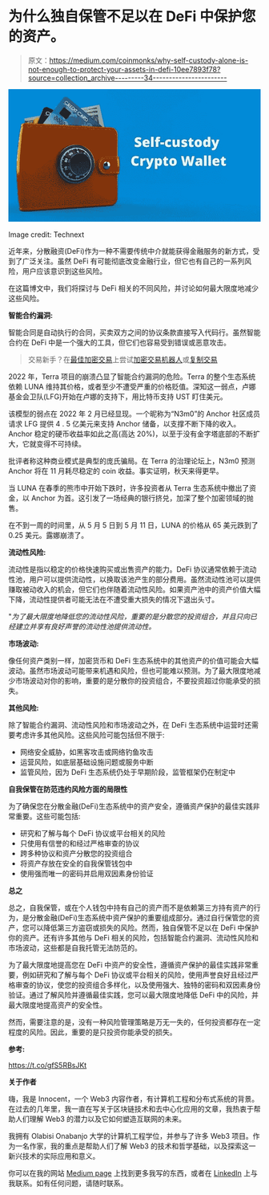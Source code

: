 # 为什么独自保管不足以在 DeFi 中保护您的资产。

> 原文：<https://medium.com/coinmonks/why-self-custody-alone-is-not-enough-to-protect-your-assets-in-defi-10ee7893f78?source=collection_archive---------34----------------------->

![](img/e07af16945e29bbac6f4f084dc52d594.png)

Image credit: Technext

近年来，分散融资(DeFi)作为一种不需要传统中介就能获得金融服务的新方式，受到了广泛关注。虽然 DeFi 有可能彻底改变金融行业，但它也有自己的一系列风险，用户应该意识到这些风险。

在这篇博文中，我们将探讨与 DeFi 相关的不同风险，并讨论如何最大限度地减少这些风险。

**智能合约漏洞:**

智能合同是自动执行的合同，买卖双方之间的协议条款直接写入代码行。虽然智能合约在 DeFi 中是一个强大的工具，但它们也容易受到错误或恶意攻击。

> 交易新手？在[最佳加密交易](/coinmonks/crypto-exchange-dd2f9d6f3769)上尝试[加密交易机器人](/coinmonks/crypto-trading-bot-c2ffce8acb2a)或[复制交易](/coinmonks/top-10-crypto-copy-trading-platforms-for-beginners-d0c37c7d698c)

2022 年，Terra 项目的崩溃凸显了智能合约漏洞的危险。Terra 的整个生态系统依赖 LUNA 维持其价格，或者至少不遭受严重的价格贬值。深知这一弱点，卢娜基金会卫队(LFG)开始在卢娜的支持下，用比特币支持 UST 盯住美元。

该模型的弱点在 2022 年 2 月已经显现。一个昵称为“N3m0”的 Anchor 社区成员请求 LFG 提供 4 . 5 亿美元来支持 Anchor 储备，以支撑不断下降的收入。Anchor 稳定的硬币收益率如此之高(高达 20%)，以至于没有金字塔底部的不断扩大，它就变得不可持续。

批评者称这种商业模式是典型的庞氏骗局。在 Terra 的治理论坛上，N3m0 预测 Anchor 将在 11 月耗尽稳定的 coin 收益。事实证明，秋天来得更早。

当 LUNA 在春季的熊市中开始下跌时，许多投资者从 Terra 生态系统中撤出了资金，以 Anchor 为首。这引发了一场经典的银行挤兑，加深了整个加密领域的抛售。

在不到一周的时间里，从 5 月 5 日到 5 月 11 日，LUNA 的价格从 65 美元跌到了 0.25 美元。露娜崩溃了。

**流动性风险:**

流动性是指以稳定的价格快速购买或出售资产的能力。DeFi 协议通常依赖于流动性池，用户可以提供流动性，以换取该池产生的部分费用。虽然流动性池可以提供赚取被动收入的机会，但它们也伴随着流动性风险。如果资产池中的资产价值大幅下降，流动性提供者可能无法在不遭受重大损失的情况下退出头寸。

"*为了最大限度地降低您的流动性风险，重要的是分散您的投资组合，并且只向已经建立并享有良好声誉的流动性池提供流动性。*

**市场波动:**

像任何资产类别一样，加密货币和 DeFi 生态系统中的其他资产的价值可能会大幅波动。虽然市场波动可能带来机遇和风险，但也可能难以预测。为了最大限度地减少市场波动对你的影响，重要的是分散你的投资组合，不要投资超过你能承受的损失。

**其他风险:**

除了智能合约漏洞、流动性风险和市场波动之外，在 DeFi 生态系统中运营时还需要考虑许多其他风险。这些风险可能包括但不限于:

*   网络安全威胁，如黑客攻击或网络钓鱼攻击
*   运营风险，如底层基础设施问题或服务中断
*   监管风险，因为 DeFi 生态系统仍处于早期阶段，监管框架仍在制定中

**自我保管在防范违约风险方面的局限性**

为了确保您在分散金融(DeFi)生态系统中的资产安全，遵循资产保护的最佳实践非常重要。这些可能包括:

*   研究和了解与每个 DeFi 协议或平台相关的风险
*   只使用有信誉的和经过严格审查的协议
*   跨多种协议和资产分散您的投资组合
*   将资产存放在安全的自我保管钱包中
*   使用强而唯一的密码并启用双因素身份验证

**总之**

总之，自我保管，或在个人钱包中持有自己的资产而不是依赖第三方持有资产的行为，是分散金融(DeFi)生态系统中资产保护的重要组成部分。通过自行保管您的资产，您可以降低第三方盗窃或损失的风险。然而，独自保管不足以在 DeFi 中保护你的资产。还有许多其他与 DeFi 相关的风险，包括智能合约漏洞、流动性风险和市场波动，这些都是自我托管无法防范的。

为了最大限度地提高您在 DeFi 中资产的安全性，遵循资产保护的最佳实践非常重要，例如研究和了解与每个 DeFi 协议或平台相关的风险，使用声誉良好且经过严格审查的协议，使您的投资组合多样化，以及使用强大、独特的密码和双因素身份验证。通过了解风险并遵循最佳实践，您可以最大限度地降低 DeFi 中的风险，并最大限度地提高资产的安全性。

然而，需要注意的是，没有一种风险管理策略是万无一失的，任何投资都存在一定程度的风险。因此，重要的是只投资你能承受的损失。

**参考:**

https://t.co/gfS5RBsJKt

**关于作者**

嗨，我是 Innocent，一个 Web3 内容作者，有计算机工程和分布式系统的背景。在过去的几年里，我一直在写关于区块链技术和去中心化应用的文章，我热衷于帮助人们理解 Web3 的潜力以及它如何塑造互联网的未来。

我拥有 Olabisi Onabanjo 大学的计算机工程学位，并参与了许多 Web3 项目。作为一名作家，我的重点是帮助人们了解 Web3 的技术和哲学基础，以及探索这一新兴技术的实际应用和意义。

你可以在我的网站 [Medium page](/@eluferedonatus) 上找到更多我写的东西，或者在 [LinkedIn](https://www.linkedin.com/in/innocent-elufere-935117221?lipi=urn%3Ali%3Apage%3Ad_flagship3_profile_view_base_contact_details%3BABgffhr7RxeFVORha6YBgA%3D%3D) 上与我联系。如有任何问题，请随时联系。